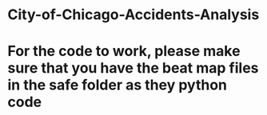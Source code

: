 # City-of-Chicago-Accidents-Analysis
# For the code to work, please make sure that you  have the beat map files in the safe folder as they python code
